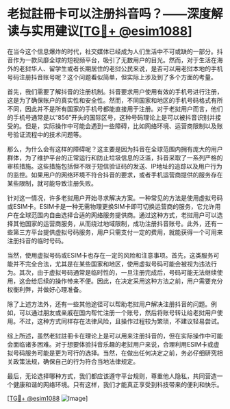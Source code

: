 # 老挝註冊卡可以注册抖音吗？——深度解读与实用建议[[TG💪+ @esim1088](https://t.me/s/esim1088)]

在当今这个信息爆炸的时代，社交媒体已经成为人们生活中不可或缺的一部分。抖音作为一款风靡全球的短视频平台，吸引了无数用户的目光。然而，对于生活在海外的老挝华人、留学生或者长期居住的老挝公民来说，是否可以用老挝本地的手机号码注册抖音账号呢？这个问题看似简单，但实际上涉及到了多个方面的考量。

首先，我们需要了解抖音的注册机制。抖音要求用户使用有效的手机号进行注册，这是为了确保账户的真实性和安全性。然而，不同国家和地区的手机号码格式有所不同，因此并不是所有国家的手机号都能直接用于注册。对于老挝用户而言，他们的手机号通常是以“856”开头的国际区号，这种号码理论上是可以被抖音识别并接受的。但是，实际操作中可能会遇到一些障碍，比如网络环境、运营商限制以及账号验证流程中的技术问题等。

那么，为什么会有这样的障碍呢？这主要是因为抖音在全球范围内拥有庞大的用户群体，为了维护平台的正常运行和防止垃圾信息的泛滥，抖音采取了一系列严格的审核措施。这些措施包括但不限于短信验证码的发送、IP地址的追踪以及用户行为的监控。如果用户的网络环境不符合抖音的要求，或者手机运营商提供的服务存在某些限制，就可能导致注册失败。

针对这一情况，许多老挝用户开始寻求解决方案。一种常见的方法是使用虚拟号码或ESIM卡。ESIM卡是一种无需物理更换SIM卡即可切换运营商的服务，它允许用户在全球范围内自由选择合适的网络服务提供商。通过这种方式，老挝用户可以选择其他国家的运营商服务，从而绕过地域限制，成功注册抖音账号。此外，还有一些第三方平台提供虚拟号码服务，用户只需支付一定的费用，就能获得一个可用来注册抖音的临时号码。

当然，使用虚拟号码或ESIM卡也存在一定的风险和注意事项。首先，这类服务可能并不完全合法，尤其是在某些国家和地区，使用虚拟号码可能会被视为违法行为。其次，由于虚拟号码通常是临时性的，一旦注册完成后，号码可能无法继续使用，这会给后续的操作带来不便。因此，在决定采用这种方法之前，用户需要充分权衡利弊，并做好心理准备。

除了上述方法外，还有一些其他途径可以帮助老挝用户解决注册抖音的问题。例如，可以通过朋友或亲戚在国内帮忙注册一个账号，然后将账号转让给老挝用户使用。不过，这种方式同样存在法律风险，且操作过程较为繁琐，不建议轻易尝试。

综上所述，虽然老挝註冊卡在理论上是可以用来注册抖音的，但在实际操作中可能会面临诸多困难。对于想要体验抖音乐趣的老挝用户来说，合理利用ESIM卡或虚拟号码服务可能是更为可行的选择。当然，在做出任何决定之前，务必仔细研究相关政策法规，确保自己的行为符合当地法律规定。

最后，无论选择哪种方式，我们都应该遵守平台规则，尊重他人隐私，共同营造一个健康和谐的网络环境。只有这样，我们才能真正享受到科技带来的便利和快乐。

[[TG💪+ @esim1088](https://t.me/s/esim1088) ![Image](https://i.postimg.cc/4NQfJmqS/Snipaste-2025-05-13-00-14-12.png)]